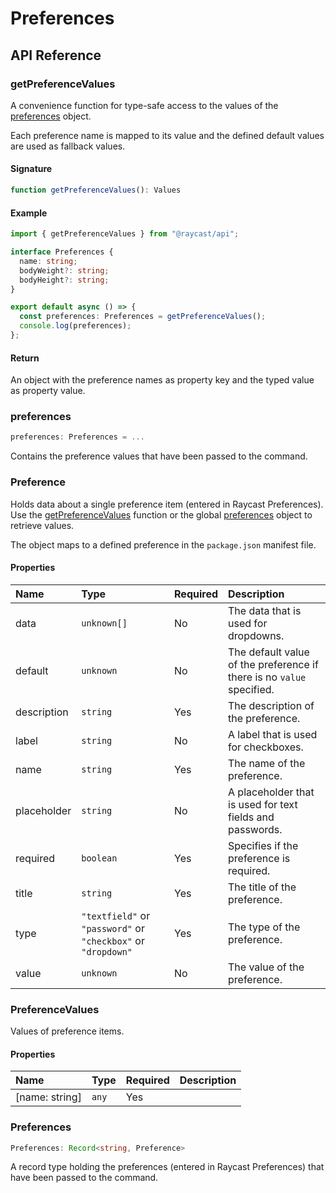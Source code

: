 # Preferences

## API Reference

### getPreferenceValues

A convenience function for type-safe access to the values of the [preferences](../preferences.md#preferences) object.

Each preference name is mapped to its value and the defined default values are used as fallback values.

#### Signature

```typescript
function getPreferenceValues(): Values
```

#### Example

```typescript
import { getPreferenceValues } from "@raycast/api";

interface Preferences {
  name: string;
  bodyWeight?: string;
  bodyHeight?: string;
}

export default async () => {
  const preferences: Preferences = getPreferenceValues();
  console.log(preferences);
};
```

#### Return

An object with the preference names as property key and the typed value as property value.

### preferences

```typescript
preferences: Preferences = ...
```

Contains the preference values that have been passed to the command.

### Preference

Holds data about a single preference item (entered in Raycast Preferences). Use the [getPreferenceValues](../preferences.md#getpreferencevalues)
function or the global [preferences](../preferences.md#preferences) object to retrieve values.

The object maps to a defined preference in the `package.json` manifest file.

#### Properties

| Name | Type | Required | Description |
| :--- | :--- | :--- | :--- |
| data | `unknown[]` | No | The data that is used for dropdowns. |
| default | `unknown` | No | The default value of the preference if there is no `value` specified. |
| description | `string` | Yes | The description of the preference. |
| label | `string` | No | A label that is used for checkboxes. |
| name | `string` | Yes | The name of the preference. |
| placeholder | `string` | No | A placeholder that is used for text fields and passwords. |
| required | `boolean` | Yes | Specifies if the preference is required. |
| title | `string` | Yes | The title of the preference. |
| type | `"textfield"` or `"password"` or `"checkbox"` or `"dropdown"` | Yes | The type of the preference. |
| value | `unknown` | No | The value of the preference. |

### PreferenceValues

Values of preference items.

#### Properties

| Name | Type | Required | Description |
| :--- | :--- | :--- | :--- |
| [name: string] | `any` | Yes |  |

### Preferences

```typescript
Preferences: Record<string, Preference>
```

A record type holding the preferences (entered in Raycast Preferences) that have been passed to the command.
